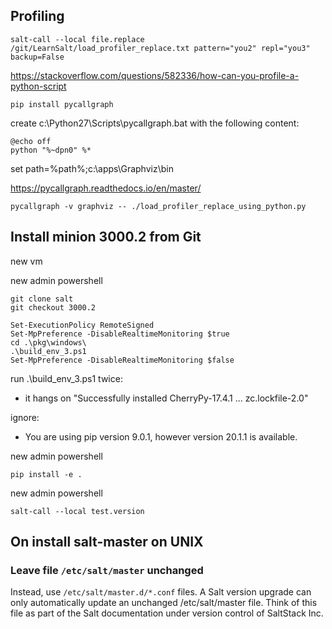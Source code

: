 ## Profiling

    salt-call --local file.replace /git/LearnSalt/load_profiler_replace.txt pattern="you2" repl="you3" backup=False

https://stackoverflow.com/questions/582336/how-can-you-profile-a-python-script

    pip install pycallgraph

create c:\Python27\Scripts\pycallgraph.bat with the following content:
    
    @echo off
    python "%~dpn0" %*

set path=%path%;c:\apps\Graphviz\bin


https://pycallgraph.readthedocs.io/en/master/


    pycallgraph -v graphviz -- ./load_profiler_replace_using_python.py


## Install minion 3000.2 from Git


new vm

new admin powershell

    git clone salt
    git checkout 3000.2

    Set-ExecutionPolicy RemoteSigned
    Set-MpPreference -DisableRealtimeMonitoring $true
    cd .\pkg\windows\
    .\build_env_3.ps1
    Set-MpPreference -DisableRealtimeMonitoring $false

run .\build_env_3.ps1 twice:
- it hangs on "Successfully installed CherryPy-17.4.1 ... zc.lockfile-2.0"

ignore:
- You are using pip version 9.0.1, however version 20.1.1 is available.

new admin powershell

    pip install -e .
    

new admin powershell

    salt-call --local test.version

## On install salt-master on UNIX 

### Leave file `/etc/salt/master` unchanged

Instead, use `/etc/salt/master.d/*.conf` files. A Salt version upgrade can only automatically update an unchanged /etc/salt/master file. Think of this file as part of the Salt documentation under version control of SaltStack Inc.

